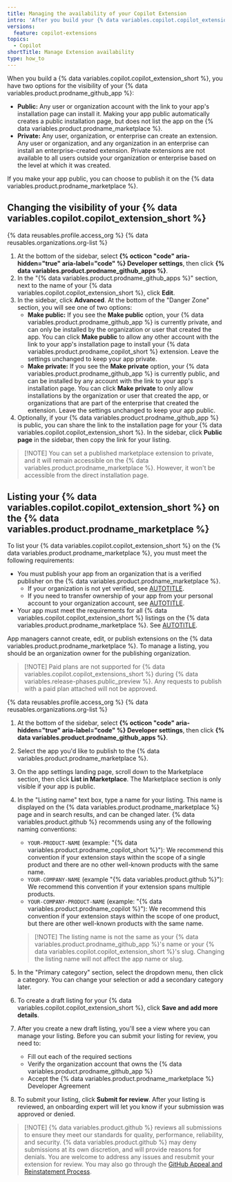 ```yaml
---
title: Managing the availability of your Copilot Extension
intro: 'After you build your {% data variables.copilot.copilot_extension_short %}, you can change it''s visibility or publish it on the {% data variables.product.prodname_marketplace %}.'
versions:
  feature: copilot-extensions
topics:
  - Copilot
shortTitle: Manage Extension availability
type: how_to
---
```


When you build a {% data variables.copilot.copilot_extension_short %}, you have two options for the visibility of your {% data variables.product.prodname_github_app %}:

* **Public:** Any user or organization account with the link to your app's installation page can install it. Making your app public automatically creates a public installation page, but does not list the app on the {% data variables.product.prodname_marketplace %}.
* **Private:** Any user, organization, or enterprise can create an extension.  Any user or organization, and any organization in an enterprise can install an enterprise-created extension. Private extensions are not available to all users outside your organization or enterprise based on the level at which it was created.

If you make your app public, you can choose to publish it on the {% data variables.product.prodname_marketplace %}.

## Changing the visibility of your {% data variables.copilot.copilot_extension_short %}

{% data reusables.profile.access_org %}
{% data reusables.organizations.org-list %}
1. At the bottom of the sidebar, select **{% octicon "code" aria-hidden="true" aria-label="code" %} Developer settings**, then click **{% data variables.product.prodname_github_apps %}**.
1. In the "{% data variables.product.prodname_github_apps %}" section, next to the name of your {% data variables.copilot.copilot_extension_short %}, click **Edit**.
1. In the sidebar, click **Advanced**. At the bottom of the "Danger Zone" section, you will see one of two options:
   * **Make public:** If you see the **Make public** option, your {% data variables.product.prodname_github_app %} is currently private, and can only be installed by the organization or user that created the app. You can click **Make public** to allow any other account with the link to your app's installation page to install your {% data variables.product.prodname_copilot_short %} extension. Leave the settings unchanged to keep your app private.
   * **Make private:** If you see the **Make private** option, your {% data variables.product.prodname_github_app %} is currently public, and can be installed by any account with the link to your app's installation page. You can click **Make private** to only allow installations by the organization or user that created the app, or organizations that are part of the enterprise that created the extension. Leave the settings unchanged to keep your app public.
1. Optionally, if your {% data variables.product.prodname_github_app %} is public, you can share the link to the installation page for your {% data variables.copilot.copilot_extension_short %}. In the sidebar, click **Public page** in the sidebar, then copy the link for your listing.

> [!NOTE] You can set a published marketplace extension to private, and it will remain accessible on the {% data variables.product.prodname_marketplace %}. However, it won't be accessible from the direct installation page.

## Listing your {% data variables.copilot.copilot_extension_short %} on the {% data variables.product.prodname_marketplace %}

 To list your {% data variables.copilot.copilot_extension_short %} on the {% data variables.product.prodname_marketplace %}, you must meet the following requirements:

* You must publish your app from an organization that is a verified publisher on the {% data variables.product.prodname_marketplace %}.
  * If your organization is not yet verified, see [AUTOTITLE](/apps/github-marketplace/github-marketplace-overview/applying-for-publisher-verification-for-your-organization).
  * If you need to transfer ownership of your app from your personal account to your organization account, see [AUTOTITLE](/apps/maintaining-github-apps/transferring-ownership-of-a-github-app).
* Your app must meet the requirements for all {% data variables.copilot.copilot_extension_short %} listings on the {% data variables.product.prodname_marketplace %}. See [AUTOTITLE](/apps/github-marketplace/creating-apps-for-github-marketplace/requirements-for-listing-an-app#requirements-for-github-copilot-extensions).

App managers cannot create, edit, or publish extensions on the {% data variables.product.prodname_marketplace %}. To manage a listing, you should be an organization owner for the publishing organization.

> [!NOTE] Paid plans are not supported for {% data variables.copilot.copilot_extensions_short %} during {% data variables.release-phases.public_preview %}. Any requests to publish with a paid plan attached will not be approved.

{% data reusables.profile.access_org %}
{% data reusables.organizations.org-list %}
1. At the bottom of the sidebar, select **{% octicon "code" aria-hidden="true" aria-label="code" %} Developer settings**, then click **{% data variables.product.prodname_github_apps %}**.
1. Select the app you'd like to publish to the {% data variables.product.prodname_marketplace %}.
1. On the app settings landing page, scroll down to the Marketplace section, then click **List in Marketplace**. The Marketplace section is only visible if your app is public.
1. In the "Listing name" text box, type a name for your listing. This name is displayed on the {% data variables.product.prodname_marketplace %} page and in search results, and can be changed later. {% data variables.product.github %} recommends using any of the following naming conventions:
      * `YOUR-PRODUCT-NAME` (example: "{% data variables.product.prodname_copilot_short %}"): We recommend this convention if your extension stays within the scope of a single product and there are no other well-known products with the same name.
      * `YOUR-COMPANY-NAME` (example "{% data variables.product.github %}"): We recommend this convention if your extension spans multiple products.
      * `YOUR-COMPANY-PRODUCT-NAME` (example: "{% data variables.product.prodname_copilot %}"): We recommend this convention if your extension stays within the scope of one product, but there are other well-known products with the same name.

    > [!NOTE] The listing name is not the same as your {% data variables.product.prodname_github_app %}'s name or your {% data variables.copilot.copilot_extension_short %}'s slug. Changing the listing name will not affect the app name or slug.

1. In the "Primary category" section, select the dropdown menu, then click a category. You can change your selection or add a secondary category later.
1. To create a draft listing for your {% data variables.copilot.copilot_extension_short %}, click **Save and add more details**.
1. After you create a new draft listing, you'll see a view where you can manage your listing. Before you can submit your listing for review, you need to:
     * Fill out each of the required sections
     * Verify the organization account that owns the {% data variables.product.prodname_github_app %}
     * Accept the {% data variables.product.prodname_marketplace %} Developer Agreement
1. To submit your listing, click **Submit for review**. After your listing is reviewed, an onboarding expert will let you know if your submission was approved or denied.

> [!NOTE] {% data variables.product.github %} reviews all submissions to ensure they meet our standards for quality, performance, reliability, and security. {% data variables.product.github %} may deny submissions at its own discretion, and will provide reasons for denials. You are welcome to address any issues and resubmit your extension for review. You may also go through the [GitHub Appeal and Reinstatement Process](/free-pro-team@latest/site-policy/acceptable-use-policies/github-appeal-and-reinstatement).
